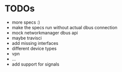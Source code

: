 # TODOs

* more specs :)
* make the specs run without actual dbus connection
 * mock networkmanager dbus api
 * maybe travisci
* add missing interfaces
 * different device types
 * vpn
 * ...
* add support for signals
